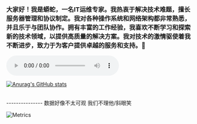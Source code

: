 ### 大家好！我是蟒蛇，一名IT运维专家。我热衷于解决技术难题，擅长服务器管理和协议制定。我对各种操作系统和网络架构都非常熟悉，并且乐于与团队协作。拥有丰富的工作经验，我喜欢不断学习和探索新的技术领域，以提供高质量的解决方案。我对技术的激情驱使着我不断进步，致力于为客户提供卓越的服务和支持。👋

<audio controls autoplay>
  <source src="http://ws.stream.qqmusic.qq.com/M500002ZJg0d0unBG2.mp3?guid=10000&vkey=830FEBDD3177FBA2B6FF41A4BBF81247850BD3158D95BB6848DA94CD0FAE82D56029DE8204ADACC5239394EB6125F1115D1E39C64B15846A&uin=3485757760&fromtag=120042" type="audio/mpeg">

</audio>


</br>

[![Anurag's GitHub stats](https://github-readme-stats.vercel.app/api?username=Mspythonzly)](https://github.com/anuraghazra/github-readme-stats)

</br>
---------------
数据好像不太可观 我们不理他/斜眼笑

![Metrics](https://metrics.lecoq.io/?template=classic&lines=1&topics=1&posts=1&base=header%2C%20activity%2C%20community%2C%20repositories%2C%20metadata&base.indepth=false&base.hireable=false&base.skip=false&lines=false&lines.sections=base&lines.repositories.limit=4&lines.history.limit=1&topics=false&topics.mode=starred&topics.sort=stars&topics.limit=15&posts=false&posts.user=.user.login&posts.descriptions=false&posts.covers=false&posts.limit=4&config.timezone=Asia%2FHong_Kong)
